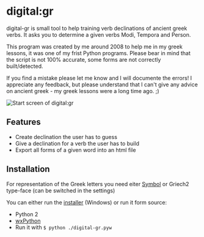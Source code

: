 # digital:gr

digital-gr is small tool to help training verb declinations of ancient greek verbs. It asks you to determine a given verbs Modi, Tempora and Person.

This program was created by me around 2008 to help me in my greek lessons, it was one of my frist Python programs. Please bear in mind that the script is not 100% accurate, some forms are not correctly built/detected.

If you find a mistake please let me know and I will documente the errors!
I appreciate any feedback, but please understand that I can't give any advice on ancient greek - my greek lessons were a long time ago. ;)

![Start screen of digital:gr](/../screenshots/start-screen-v0.3.4.png?raw=true "Start screen of digital:gr")

## Features

- Create declination the user has to guess
- Give a declination for a verb the user has to build
- Export all forms of a given word into an html file

## Installation

For representation of the Greek letters you need eiter [Symbol](https://en.wikipedia.org/wiki/Symbol_(typeface)) or Griech2 type-face (can be switched in the settings)

You can either run the [installer](https://github.com/stroebjo/digital-gr/releases/latest) (Windows) or run it form source:

- Python 2
- [wxPython](https://wxpython.org/index.php)
- Run it with `$ python ./digital-gr.pyw`
